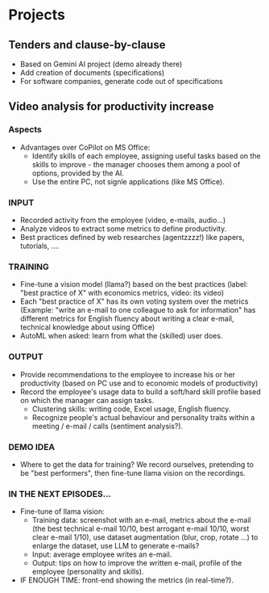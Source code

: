 # Projects

## Tenders and clause-by-clause
- Based on Gemini AI project (demo already there)
- Add creation of documents (specifications)
- For software companies, generate code out of specifications

## Video analysis for productivity increase
### Aspects
- Advantages over CoPilot on MS Office:
	- Identify skills of each employee, assigning useful tasks based on the skills to improve - the manager chooses them among a pool of options, provided by the AI.
	- Use the entire PC, not signle applications (like MS Office).
### INPUT
- Recorded activity from the employee (video, e-mails, audio...)
- Analyze videos to extract some metrics to define productivity.
- Best practices defined by web researches (agentzzzz!) like papers, tutorials, ....
### TRAINING
- Fine-tune a vision model (llama?) based on the best practices (label: "best practice of X" with economics metrics, video: its video)
- Each "best practice of X" has its own voting system over the metrics (Example: "write an e-mail to one colleague to ask for information" has different metrics for English fluency about writing a clear e-mail, technical knowledge about using Office)
- AutoML when asked: learn from what the (skilled) user does.
### OUTPUT
- Provide recommendations to the employee to increase his or her productivity (based on PC use and to economic models of productivity)
- Record the employee's usage data to build a soft/hard skill profile based on which the manager can assign tasks.
	- Clustering skills: writing code, Excel usage, English fluency.
	- Recognize people's actual behaviour and personality traits within a meeting / e-mail / calls (sentiment analysis?).
### DEMO IDEA
- Where to get the data for training? We record ourselves, pretending to be "best performers", then fine-tune llama vision on the recordings.
### IN THE NEXT EPISODES...
- Fine-tune of llama vision:
	- Training data: screenshot with an e-mail, metrics about the e-mail (the best technical e-mail 10/10, best arrogant e-mail 10/10, worst clear e-mail 1/10), use dataset augmentation (blur, crop, rotate ...) to enlarge the dataset, use LLM to generate e-mails?
	- Input: average employee writes an e-mail.
	- Output: tips on how to improve the written e-mail, profile of the employee (personality and skills).
- IF ENOUGH TIME: front-end showing the metrics (in real-time?).